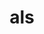 ---
category: 3-letters
denotation: null
name: als
reference_link: https://www.etymonline.com/word/als
root_language: null
root_name: null
title: als
type: free
word_sums:
- respelling: als
  sum: 'Als + '
---
